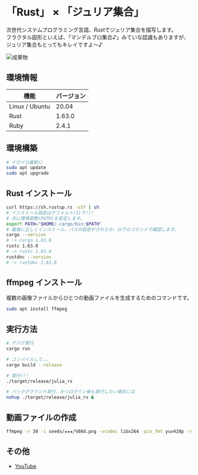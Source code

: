 # 「Rust」 × 「ジュリア集合」

次世代システムプログラミング言語、Rustでジュリア集合を描写します。  
フラクタル図形といえば、「マンデルブロ集合♪」みていな認識もありますが、ジュリア集合もとってもキレイですよ～♪  

![成果物](./fruits/a.png)  

## 環境情報

| 機能 | バージョン |
| ---- | ---- |
| Linux / Ubuntu| 20.04 |
| Rust | 1.63.0 |
| Ruby | 2.4.1 |

## 環境構築

```bash
# イロイロ最新に
sudo apt update
sudo apt upgrade
```

## Rust インストール

```bash
curl https://sh.rustup.rs -sSf | sh
# インストール設定はデフォルト(1)で!!!
# 次に環境変数(PATH)を設定します。
export PATH="$HOME/.cargo/bin:$PATH"
# 最後に正しくインストール、パスの設定がされたか、以下のコマンドで確認します。
cargo --version
# -> cargo 1.63.0
rustc 1.63.0
# -> rustc 1.63.0
rustdoc --version
# -> rustdoc 1.63.0
```

## ffmpeg インストール

複数の画像ファイルからひとつの動画ファイルを生成するためのコマンドです。  

```bash
sudo apt install ffmpeg
```

## 実行方法

```bash
# デバグ実行
cargo run

# コンパイルして、、、
cargo build --release

# 実行!!!
./target/release/julia_rs

# バックグラウンド実行、かつログイン後も実行したい場合には
nohup ./target/release/julia_rs &
```

## 動画ファイルの作成

```bash
ffmpeg -r 30 -i seeds/★★★/%08d.png -vcodec libx264 -pix_fmt yuv420p -r 60 ./fruits/★★★.mp4
```

## その他

- [YouTube](https://youtu.be/ObCuSCKdFTE)
